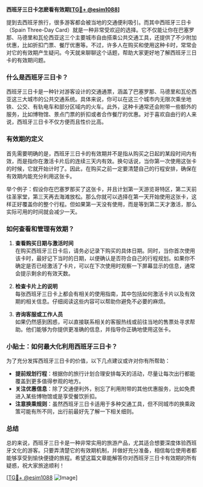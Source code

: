 **西班牙三日卡怎麽看有效期[[TG💪+ @esim1088](https://t.me/s/esim1088)]**

提到去西班牙旅行，很多游客都会被当地的交通便利吸引。而其中西班牙三日卡（Spain Three-Day Card）就是一种非常受欢迎的选择。它不仅能让你在巴塞罗那、马德里和瓦伦西亚这三个主要城市自由搭乘公共交通工具，还提供了不少附加优惠，比如折扣门票、餐厅优惠等。不过，许多人在购买和使用这种卡时，常常会对它的有效期产生疑问。今天就来聊聊这个话题，帮助大家更好地了解西班牙三日卡的有效期问题。

### 什么是西班牙三日卡？

西班牙三日卡是一种针对游客设计的交通通票，涵盖了巴塞罗那、马德里和瓦伦西亚这三大城市的公共交通系统。具体来说，你可以在这三个城市内无限次乘坐地铁、公交、有轨电车和部分区域内的火车。此外，这种卡通常还会附带一些额外的服务，比如博物馆、景点门票的折扣或者合作餐厅的优惠。对于喜欢自由行的人来说，西班牙三日卡不仅方便而且性价比高。

### 有效期的定义

首先需要明确的是，西班牙三日卡的有效期并不是指从购买之日起的某段时间内有效，而是指你在激活卡片后的连续三天内有效。换句话说，当你第一次使用这张卡的时候，它就开始计时了。因此，在购买之前一定要清楚自己的行程安排，确保在有效期内能充分利用这张卡。

举个例子：假设你在巴塞罗那买了这张卡，并且计划第一天游览哥特区，第二天前往圣家堂，第三天再去海滩放松。那么你就可以选择在第一天开始使用这张卡，这样正好覆盖你的整个行程。但如果第一天没有使用，而是等到第二天才激活，那么实际可用的时间就会减少一天。

### 如何查看和管理有效期？

1. **查看购买日期与激活时间**  
   在购买西班牙三日卡后，请务必记录下购买的具体日期。同时，当你首次使用该卡时，最好记下当时的日期，以便确认是否符合自己的行程规划。如果你不确定是否已经激活了卡片，可以在下次使用时观察一下屏幕显示的信息，通常会提示剩余的有效天数。

2. **检查卡片上的说明**  
   每张西班牙三日卡上都会有相关的使用指南，其中包括如何激活卡片以及有效期的相关信息。仔细阅读这些内容可以帮助你避免不必要的麻烦。

3. **咨询客服或工作人员**  
   如果仍然感到困惑，可以直接联系相关的客服热线或前往当地的售票处寻求帮助。他们能够为你提供更准确的信息，并指导你正确地使用这张卡。

### 小贴士：如何最大化利用西班牙三日卡？

为了充分发挥西班牙三日卡的价值，以下几点建议或许对你有所帮助：

- **提前规划行程**：根据你的旅行计划合理安排每天的活动，尽量让每次出行都能覆盖到更多值得参观的地方。
- **关注优惠信息**：除了交通便利外，别忘了利用附带的其他优惠服务，比如免费进入某些博物馆或是享受餐饮折扣。
- **注意换乘规则**：虽然西班牙三日卡适用于多种交通工具，但不同城市的换乘政策可能有所不同，出行前最好先了解一下相关细则。

### 总结

总的来说，西班牙三日卡是一种非常实用的旅游产品，尤其适合想要深度体验西班牙文化的游客。只要弄清楚它的有效期机制，并做好充分准备，相信每位使用者都能够享受到愉快便捷的旅程。希望这篇文章能解答你对西班牙三日卡有效期的所有疑惑，祝大家旅途顺利！

[[TG💪+ @esim1088](https://t.me/s/esim1088) ![Image](https://i.postimg.cc/4NQfJmqS/Snipaste-2025-05-13-00-14-12.png)]